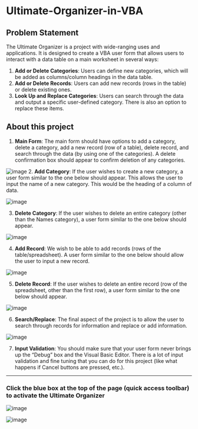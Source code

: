 # Ultimate-Organizer-in-VBA

## Problem Statement

The Ultimate Organizer is a project with wide-ranging uses and applications. It is designed to create a VBA user form that allows users to interact with a data table on a main worksheet in several ways:

1. **Add or Delete Categories**: Users can define new categories, which will be added as columns/column headings in the data table.
2. **Add or Delete Records**: Users can add new records (rows in the table) or delete existing ones.
3. **Look Up and Replace Categories**: Users can search through the data and output a specific user-defined category. There is also an option to replace these items.


## About this project

1. **Main Form**: The main form should have options to add a category, delete a category, add a new record (row of a table), delete record, and search through the data (by using one of the categories). A delete confirmation box should appear to confirm deletion of any categories.

![image](https://github.com/God-ass/Ultimate-Organizer-in-VBA/assets/92200827/1c201109-e078-48a2-b0b7-942c2ec4415b)
2. **Add Category**: If the user wishes to create a new category, a user form similar to the one below should appear. This allows the user to input the name of a new category. This would be the heading of a column of data.

![image](https://github.com/God-ass/Ultimate-Organizer-in-VBA/assets/92200827/05c41841-7454-4948-93a9-3b0d49a06fc8)
   
3. **Delete Category**: If the user wishes to delete an entire category (other than the Names category), a user form similar to the one below should appear.

![image](https://github.com/God-ass/Ultimate-Organizer-in-VBA/assets/92200827/daae40cd-6db3-46d3-a56c-8ab42f9d12bd)

4. **Add Record**: We wish to be able to add records (rows of the table/spreadsheet). A user form similar to the one below should allow the user to input a new record.

![image](https://github.com/God-ass/Ultimate-Organizer-in-VBA/assets/92200827/54979b6b-35aa-4b5f-96ba-b34cc8bbaf57)

5. **Delete Record**: If the user wishes to delete an entire record (row of the spreadsheet, other than the first row), a user form similar to the one below should appear.

![image](https://github.com/God-ass/Ultimate-Organizer-in-VBA/assets/92200827/5a32a20d-e70e-4e3d-9735-222db2b2e5ec)

6. **Search/Replace**: The final aspect of the project is to allow the user to search through records for information and replace or add information.

![image](https://github.com/God-ass/Ultimate-Organizer-in-VBA/assets/92200827/640546dc-0be7-455a-b9e1-5c613ec7a370)

7. **Input Validation**: You should make sure that your user form never brings up the “Debug” box and the Visual Basic Editor. There is a lot of input validation and fine tuning that you can do for this project (like what happens if Cancel buttons are pressed, etc.).

---

### **Click the blue box at the top of the page (quick access toolbar) to activate the Ultimate Organizer**

![image](https://github.com/God-ass/Ultimate-Organizer-in-VBA/assets/92200827/e1a44984-4770-4490-a6ff-a7f6b0dca108)


![image](https://github.com/God-ass/Ultimate-Organizer-in-VBA/assets/92200827/d79f9eb4-eee8-4f4b-ba86-f02a97621979)

